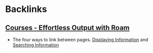
# Backlinks
## [Courses - Effortless Output with Roam](<Courses - Effortless Output with Roam.md>)
- The four ways to link between pages. [Displaying Information](<Displaying Information.md>) and [Searching Information](<Searching Information.md>)

